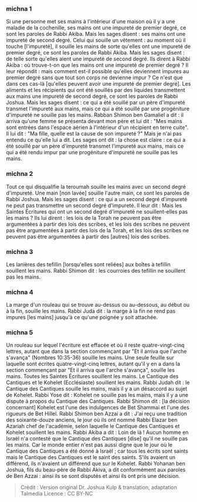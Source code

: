 
### michna 1
Si une personne met ses mains à l'intérieur d'une maison où il y a une maladie de la cochenille, ses mains ont une impureté de premier degré, ce sont les paroles de Rabbi Akiba. Mais les sages disent : ses mains ont une impureté de second degré. Celui qui souille un vêtement : au moment où il touche [l'impureté], il souille les mains de sorte qu'elles ont une impureté de premier degré, ce sont les paroles de Rabbi Akiba. Mais les sages disent : de telle sorte qu'elles aient une impureté de second degré. Ils dirent à Rabbi Akiba : où trouve-t-on que les mains ont une impureté de premier degré ? Il leur répondit : mais comment est-il possible qu'elles deviennent impures au premier degré sans que tout son corps ne devienne impur ? Ce n'est que dans ces cas-là [qu'elles peuvent avoir une impureté de premier degré]. Les aliments et les récipients qui ont été souillés par des liquides transmettent aux mains une impureté de second degré, ce sont les paroles de Rabbi Joshua. Mais les sages disent : ce qui a été souillé par un père d'impureté transmet l'impureté aux mains, mais ce qui a été souillé par une progéniture d'impureté ne souille pas les mains. Rabban Shimon ben Gamaliel a dit : il arriva qu'une femme se présenta devant mon père et lui dit : "Mes mains sont entrées dans l'espace aérien à l'intérieur d'un récipient en terre cuite".  Il lui dit : "Ma fille, quelle est la cause de son impureté ?"  Mais je n'ai pas entendu ce qu'elle lui a dit. Les sages ont dit : la chose est claire : ce qui a été souillé par un père d'impureté transmet l'impureté aux mains, mais ce qui a été rendu impur par une progéniture d'impureté ne souille pas les mains.

### michna 2
Tout ce qui disqualifie la teroumah souille les mains avec un second degré d'impureté. Une main [non lavée] souille l'autre main, ce sont les paroles de Rabbi Joshua. Mais les sages disent : ce qui a un second degré d'impureté ne peut pas transmettre un second degré d'impureté. Il leur dit : Mais les Saintes Écritures qui ont un second degré d'impureté ne souillent-elles pas les mains ? Ils lui dirent : les lois de la Torah ne peuvent pas être argumentées à partir des lois des scribes, et les lois des scribes ne peuvent pas être argumentées à partir des lois de la Torah, et les lois des scribes ne peuvent pas être argumentées à partir des [autres] lois des scribes.

### michna 3
Les lanières des tefillin [lorsqu'elles sont reliées] aux boîtes à tefillin souillent les mains. Rabbi Shimon dit : les courroies des tefillin ne souillent pas les mains.

### michna 4
La marge d'un rouleau qui se trouve au-dessus ou au-dessous, au début ou à la fin, souille les mains. Rabbi Juda dit : la marge à la fin ne rend pas impures [les mains] jusqu'à ce qu'une poignée y soit attachée.

### michna 5
Un rouleau sur lequel l'écriture est effacée et où il reste quatre-vingt-cinq lettres, autant que dans la section commençant par "Et il arriva que l'arche s'avança" (Nombres 10:35-36) souille les mains. Une seule feuille sur laquelle sont écrites quatre-vingt-cinq lettres, autant qu'il y en a dans la section commençant par "Et il arriva que l'arche s'avança", souille les mains. Toutes les Saintes Écritures souillent les mains. Le Cantique des Cantiques et le Kohelet (Ecclésiaste) souillent les mains. Rabbi Judah dit : le Cantique des Cantiques souille les mains, mais il y a un désaccord au sujet de Kohelet. Rabbi Yose dit : Kohelet ne souille pas les mains, mais il y a une dispute à propos du Cantique des Cantiques. Rabbi Shimon dit : [la décision concernant] Kohelet est l'une des indulgences de Bet Shammai et l'une des rigueurs de Bet Hillel. Rabbi Shimon ben Azzai a dit : J'ai reçu une tradition des soixante-douze anciens, le jour où ils ont nommé Rabbi Elazar ben Azariah chef de l'académie, selon laquelle le Cantique des Cantiques et Kohelet souillent les mains. Rabbi Akiba a dit : Loin de là ! Aucun homme en Israël n'a contesté que le Cantique des Cantiques [dise] qu'il ne souille pas les mains. Car le monde entier n'est pas aussi digne que le jour où le Cantique des Cantiques a été donné à Israël ; car tous les écrits sont saints mais le Cantique des Cantiques est le saint des saints. S'ils avaient un différend, ils n'avaient un différend que sur le Kohelet. Rabbi Yohanan ben Joshua, fils du beau-père de Rabbi Akiva, a dit conformément aux paroles de Ben Azzai : ainsi ils se sont disputés et ainsi ils ont pris une décision.

>Crédit : Version original Dr. Joshua Kulp & translation, adaptation Talmedia
>Licence : CC BY-NC